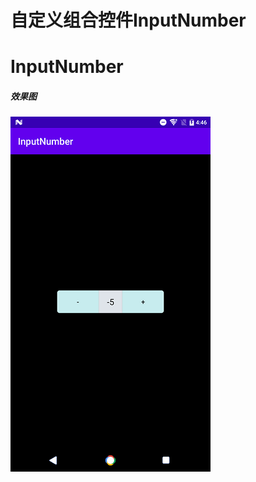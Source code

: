 自定义组合控件InputNumber
=======================
# InputNumber
##### 效果图
![](https://github.com/xiaolunan/InputNumber/blob/master/file/number.png)  
